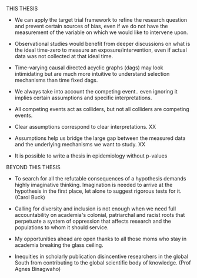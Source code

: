 THIS THESIS

-   We can apply the target trial framework to refine the research question and prevent certain sources of bias, even if we do not have the measurement of the variable on which we would like to intervene upon.

-   Observational studies would benefit from deeper discussions on what is the ideal time-zero to measure an exposure/intervention, even if actual data was not collected at that ideal time.

-   Time-varying causal directed acyclic graphs (dags) may look intimidating but are much more intuitive to understand selection mechanisms than time fixed dags.

-   We always take into account the competing event.. even ignoring it implies certain assumptions and specific interpretations.

-   All competing events act as colliders, but not all colliders are competing events.

-   Clear assumptions correspond to clear interpretations. XX

-   Assumptions help us bridge the large gap between the measured data and the underlying mechanisms we want to study. XX

-   It is possible to write a thesis in epidemiology without p-values

BEYOND THIS THESIS

-   To search for all the refutable consequences of a hypothesis demands highly imaginative thinking. Imagination is needed to arrive at the hypothesis in the first place, let alone to suggest rigorous tests for it. (Carol Buck)

-   Calling for diversity and inclusion is not enough when we need full accountability on academia's colonial, patriarchal and racist roots that perpetuate a system of oppression that affects research and the populations to whom it should service.

-   My opportunities ahead are open thanks to all those moms who stay in academia breaking the glass ceiling.

-   Inequities in scholarly publication disincentive researchers in the global South from contributing to the global scientific body of knowledge. (Prof Agnes Binagwaho)
